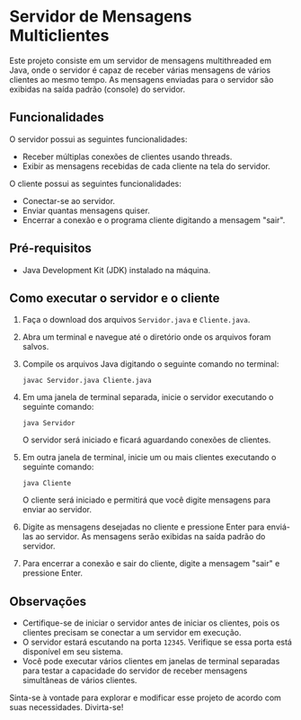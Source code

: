 # Servidor de Mensagens Multiclientes

Este projeto consiste em um servidor de mensagens multithreaded em Java, onde o servidor é capaz de receber várias mensagens de vários clientes ao mesmo tempo. As mensagens enviadas para o servidor são exibidas na saída padrão (console) do servidor.

## Funcionalidades

O servidor possui as seguintes funcionalidades:

- Receber múltiplas conexões de clientes usando threads.
- Exibir as mensagens recebidas de cada cliente na tela do servidor.

O cliente possui as seguintes funcionalidades:

- Conectar-se ao servidor.
- Enviar quantas mensagens quiser.
- Encerrar a conexão e o programa cliente digitando a mensagem "sair".

## Pré-requisitos

- Java Development Kit (JDK) instalado na máquina.

## Como executar o servidor e o cliente

1. Faça o download dos arquivos `Servidor.java` e `Cliente.java`.
2. Abra um terminal e navegue até o diretório onde os arquivos foram salvos.
3. Compile os arquivos Java digitando o seguinte comando no terminal:

   ```shell
   javac Servidor.java Cliente.java
   ```

4. Em uma janela de terminal separada, inicie o servidor executando o seguinte comando:

   ```shell
   java Servidor
   ```

   O servidor será iniciado e ficará aguardando conexões de clientes.

5. Em outra janela de terminal, inicie um ou mais clientes executando o seguinte comando:

   ```shell
   java Cliente
   ```

   O cliente será iniciado e permitirá que você digite mensagens para enviar ao servidor.

6. Digite as mensagens desejadas no cliente e pressione Enter para enviá-las ao servidor. As mensagens serão exibidas na saída padrão do servidor.

7. Para encerrar a conexão e sair do cliente, digite a mensagem "sair" e pressione Enter.

## Observações

- Certifique-se de iniciar o servidor antes de iniciar os clientes, pois os clientes precisam se conectar a um servidor em execução.
- O servidor estará escutando na porta `12345`. Verifique se essa porta está disponível em seu sistema.
- Você pode executar vários clientes em janelas de terminal separadas para testar a capacidade do servidor de receber mensagens simultâneas de vários clientes.

Sinta-se à vontade para explorar e modificar esse projeto de acordo com suas necessidades. Divirta-se!
